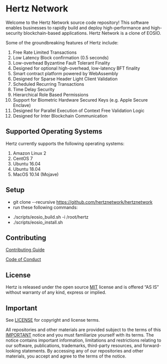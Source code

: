 # Hertz Network

Welcome to the Hertz Network source code repository! This software enables businesses to rapidly build and deploy high-performance and high-security blockchain-based applications.
Hertz Network is a clone of EOSIO.

Some of the groundbreaking features of Hertz include:

1. Free Rate Limited Transactions
1. Low Latency Block confirmation (0.5 seconds)
1. Low-overhead Byzantine Fault Tolerant Finality
1. Designed for optional high-overhead, low-latency BFT finality
1. Smart contract platform powered by WebAssembly
1. Designed for Sparse Header Light Client Validation
1. Scheduled Recurring Transactions
1. Time Delay Security
1. Hierarchical Role Based Permissions
1. Support for Biometric Hardware Secured Keys (e.g. Apple Secure Enclave)
1. Designed for Parallel Execution of Context Free Validation Logic
1. Designed for Inter Blockchain Communication

## Supported Operating Systems

Hertz currently supports the following operating systems:

1. Amazon Linux 2
2. CentOS 7
3. Ubuntu 16.04
4. Ubuntu 18.04
5. MacOS 10.14 (Mojave)

## Setup

- git clone --recursive https://github.com/hertznetwork/hertznetwork
- run these following commands:

* ./scripts/eosio_build.sh -i /root/hertz
* ./scripts/eosio_install.sh

## Contributing

[Contributing Guide](./CONTRIBUTING.md)

[Code of Conduct](./CONTRIBUTING.md#conduct)

## License

Hertz is released under the open source [MIT](./LICENSE) license and is offered “AS IS” without warranty of any kind, express or implied.

## Important

See [LICENSE](./LICENSE) for copyright and license terms.

All repositories and other materials are provided subject to the terms of this [IMPORTANT](./IMPORTANT.md) notice and you must familiarize yourself with its terms. The notice contains important information, limitations and restrictions relating to our software, publications, trademarks, third-party resources, and forward-looking statements. By accessing any of our repositories and other materials, you accept and agree to the terms of the notice.

